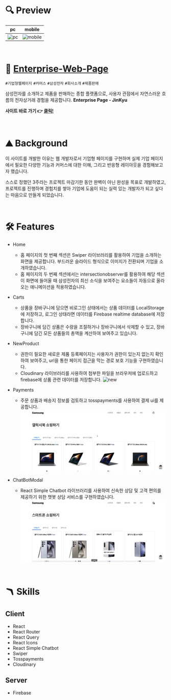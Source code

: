 # 🔍 Preview

| pc | mobile |
| --- | --- |
| ![pc](public/assets/readme/preview_pc.gif) | ![mobile](public/assets/readme/preview_mobile.gif) |

<br>

# 🥸 [Enterprise-Web-Page](https://teal-mandazi-2a1254.netlify.app/)

`#기업형웹페이지` `#커머스` `#삼성전자` `#회사소개` `#제품판매`

삼성전자를 소개하고 제품을 판매하는 종합 플랫폼으로, 사용자 관점에서 자연스러운 흐름의 전자상거래 경험을 제공합니다. **Enterprise Page - JinKyu**   

**사이트 바로 가기 👉 [클릭!](https://teal-mandazi-2a1254.netlify.app/)**

<br>

# ⛰️ Background
이 사이트를 개발한 이유는 웹 개발자로서 기업형 페이지를 구현하며 실제 기업 페이지에서 필요한 다양한 기능과 커머스에 대한 이해, 그리고 반응형 레이아웃을 경험해보고자 했습니다.

스스로 정했던 3주라는 프로젝트 마감기한 동안 완벽이 아닌 완성을 목표로 개발하였고, 프로젝트를 진행하며 경험치를 쌓아 기업에 도움이 되는 실력 있는 개발자가 되고 싶다는 마음으로 만들게 되었습니다.

<br>

# 🛠 Features

- Home
    - 홈 페이지의 첫 번째 섹션은 Swiper 라이브러리를 활용하여 기업을 소개하는 화면을 제공합니다. 부드러운 슬라이드 형식으로 이미지가 전환되며 기업을 소개하였습니다.
    - 홈 페이지의 두 번째 섹션에서는 intersectionobserver를 활용하여 해당 섹션이 화면에 들어올 때 삼성전자의 최신 소식을 보여주는 요소들이 자동으로 올라오는 애니메이션을 적용하였습니다.

- Carts
    - 상품을 장바구니에 담으면 비로그인 상태에서는 상품 데이터를 LocalStorage에 저장하고, 로그인 상태라면 데이터를 Firebase realtime database에 저장합니다.
    - 장바구니에 담긴 상품은 수량을 조절하거나 장바구니에서 삭제할 수 있고, 장바구니에 담긴 모든 상품들의 총액을 계산하여 보여주고 있습니다.

-  NewProduct
    - 권한이 필요한 새로운 제품 등록페이지는 사용자가 권한이 있는지 없는지 확인하여 보여주고, url을 통한 페이지 접근을 막는 경로 보호 기능을 구현하였습니다.
    - Cloudinary 라이브러리를 사용하여 첨부한 파일을 브라우저에 업로드하고 firebase에 상품 관련 데이터를 저장합니다.
     ![new](public/assets/readme/preview_new.gif)

-  Payments
    - 주문 상품과 배송지 정보를 검토하고 tosspayments를 사용하여 결제 ui를 제공합니다.
     ![payments](public/assets/readme/preview_payments.gif)

-  ChatBotModal
    - React Simple Chatbot 라이브러리를 사용하여 신속한 상담 및 고객 편의를 제공하기 위한 챗봇 상담 서비스를 구현하였습니다.
     ![chatbot](public/assets/readme/preview_chatbot.gif)
<br>

# 🪃 Skills

## Client

- React
- React Router
- React Query
- React Icons
- React Simple Chatbot
- Swiper
- Tosspayments
- Cloudinary

## Server

- Firebase
